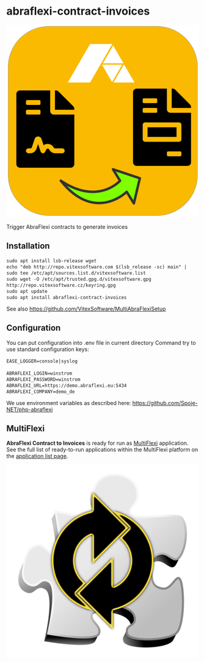 # abraflexi-contract-invoices

![app logo](abraflexi-contract-invoices.svg?raw=true)

Trigger AbraFlexi contracts to generate invoices



Installation
------------

```shell
sudo apt install lsb-release wget
echo "deb http://repo.vitexsoftware.com $(lsb_release -sc) main" | sudo tee /etc/apt/sources.list.d/vitexsoftware.list
sudo wget -O /etc/apt/trusted.gpg.d/vitexsoftware.gpg http://repo.vitexsoftware.cz/keyring.gpg
sudo apt update
sudo apt install abraflexi-contract-invoices
```

See also https://github.com/VitexSoftware/MultiAbraFlexiSetup


Configuration
-------------

You can put configuration into .env file in current directory
Command try to use standard configuration keys:

```
EASE_LOGGER=console|syslog

ABRAFLEXI_LOGIN=winstrom
ABRAFLEXI_PASSWORD=winstrom
ABRAFLEXI_URL=https://demo.abraflexi.eu:5434
ABRAFLEXI_COMPANY=demo_de
```

We use environment variables as described here: https://github.com/Spoje-NET/php-abraflexi

MultiFlexi
----------

**AbraFlexi Contract to Invoices** is ready for run as [MultiFlexi](https://multiflexi.eu) application.
See the full list of ready-to-run applications within the MultiFlexi platform on the [application list page](https://www.multiflexi.eu/apps.php).

[![MultiFlexi App](https://github.com/VitexSoftware/MultiFlexi/blob/main/doc/multiflexi-app.svg)](https://www.multiflexi.eu/apps.php)
